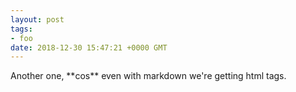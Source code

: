 ```yaml
---
layout: post
tags:
- foo
date: 2018-12-30 15:47:21 +0000 GMT
---
```


<p>Another one, **cos** even with markdown we're getting html tags.</p>
